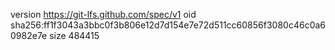 version https://git-lfs.github.com/spec/v1
oid sha256:ff1f3043a3bbc0f3b806e12d7d154e7e72d511cc60856f3080c46c0a60982e7e
size 484415
